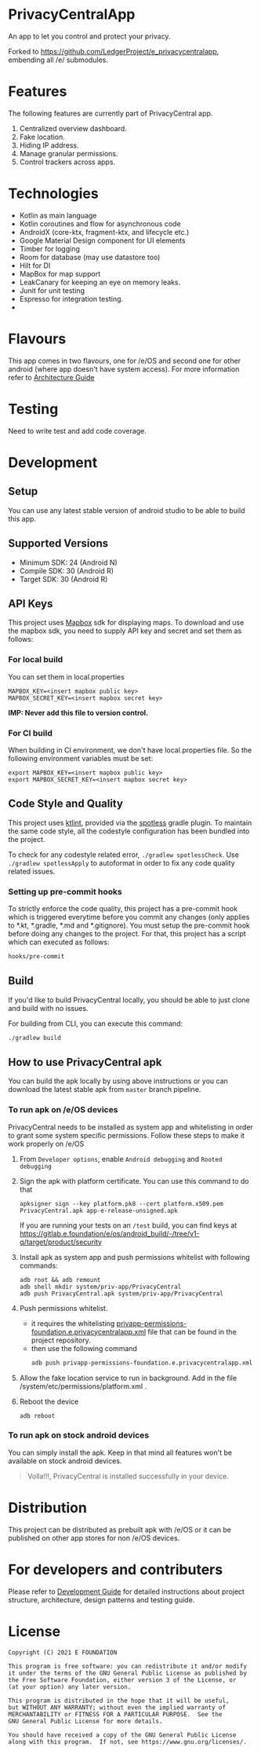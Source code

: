 # PrivacyCentralApp
An app to let you control and protect your privacy.

Forked to https://github.com/LedgerProject/e_privacycentralapp, embending all /e/ submodules.

# Features
The following features are currently part of PrivacyCentral app.
1. Centralized overview dashboard.
2. Fake location.
3. Hiding IP address.
4. Manage granular permissions.
5. Control trackers across apps.

# Technologies
- Kotlin as main language
- Kotlin coroutines and flow for asynchronous code
- AndroidX (core-ktx, fragment-ktx, and lifecycle etc.)
- Google Material Design component for UI elements
- Timber for logging
- Room for database (may use datastore too)
- Hilt for DI
- MapBox for map support
- LeakCanary for keeping an eye on memory leaks.
- Junit for unit testing
- Espresso for integration testing.
- 

# Flavours
This app comes in two flavours, one for /e/OS and second one for other android (where app doesn't have system access). For more information refer to [Architecture Guide](DEVELOPMENT.md)

# Testing
Need to write test and add code coverage.

# Development

## Setup
You can use any latest stable version of android studio to be able to build this app.

## Supported Versions
- Minimum SDK: 24 (Android N)
- Compile SDK: 30 (Android R)
- Target SDK: 30 (Android R)

## API Keys
This project uses [Mapbox](https://docs.mapbox.com/android/maps/guides/install/) sdk for displaying maps. To download and use the mapbox sdk, you need to supply API key and secret and set them as follows:

### For local build
You can set them in local.properties
```
MAPBOX_KEY=<insert mapbox public key>
MAPBOX_SECRET_KEY=<insert mapbox secret key>
```
**IMP: Never add this file to version control.**

### For CI build
When building in CI environment, we don't have local.properties file. So the following environment variables must be set:
```
export MAPBOX_KEY=<insert mapbox public key>
export MAPBOX_SECRET_KEY=<insert mapbox secret key>
```

## Code Style and Quality
This project uses [ktlint](https://github.com/pinterest/ktlint), provided via the [spotless](https://github.com/diffplug/spotless) gradle plugin. To maintain the same code style, all the codestyle configuration has been bundled into the project.

To check for any codestyle related error, `./gradlew spotlessCheck`. Use `./gradlew spotlessApply` to autoformat in order to fix any code quality related issues.

### Setting up pre-commit hooks
To strictly enforce the code quality, this project has a pre-commit hook which is triggered everytime before you commit any changes (only applies to *.kt, *.gradle, *.md and *.gitignore). You must setup the pre-commit hook before doing any changes to the project. For that, this project has a script which can executed as follows:
```bash
hooks/pre-commit
```

## Build
If you'd like to build PrivacyCentral locally, you should be able to just clone and build with no issues.

For building from CLI, you can execute this command:
```bash
./gradlew build
```

## How to use PrivacyCentral apk
You can build the apk locally by using above instructions or you can download the latest stable apk from `master` branch pipeline.

### To run apk on /e/OS devices
PrivacyCentral needs to be installed as system app and whitelisting in order to grant some system specific permissions. Follow these steps to make it work properly on /e/OS

1. From `Developer options`, enable `Android debugging` and `Rooted debugging`
1. Sign the apk with platform certificate. You can use this command to do that

    ```shell
    apksigner sign --key platform.pk8 --cert platform.x509.pem PrivacyCentral.apk app-e-release-unsigned.apk
    ```

    If you are running your tests on an `/test` build, you can find keys at https://gitlab.e.foundation/e/os/android_build/-/tree/v1-q/target/product/security
1. Install apk as system app and push permissions whitelist with following commands:
    ```shell
    adb root && adb remount
    adb shell mkdir system/priv-app/PrivacyCentral
    adb push PrivacyCentral.apk system/priv-app/PrivacyCentral
    ```

1. Push permissions whitelist.
    - it requires the whitelisting [privapp-permissions-foundation.e.privacycentralapp.xml](privapp-permissions-foundation.e.privacycentralapp.xml) file that can be found in the project repository.
    - then use the following command
        ```bash
        adb push privapp-permissions-foundation.e.privacycentralapp.xml /system/etc/permissions/
        ```

1. Allow the fake location service to run in background. Add     <allow-in-power-save package="foundation.e.privacycetrallapp.e" /> in the file /system/etc/permissions/platform.xml .
   
1. Reboot the device
    ```shell
    adb reboot
    ```

### To run apk on stock android devices
You can simply install the apk. Keep in that mind all features won't be available on stock android devices.

> Volla!!!, PrivacyCentral is installed successfully in your device.

# Distribution
This project can be distributed as prebuilt apk with /e/OS or it can be published on other app stores for non /e/OS devices.

# For developers and contributers
Please refer to [Development Guide](DEVELOPMENT.md) for detailed instructions about project structure, architecture, design patterns and testing guide.

# License
```
Copyright (C) 2021 E FOUNDATION

This program is free software: you can redistribute it and/or modify
it under the terms of the GNU General Public License as published by
the Free Software Foundation, either version 3 of the License, or
(at your option) any later version.

This program is distributed in the hope that it will be useful,
but WITHOUT ANY WARRANTY; without even the implied warranty of
MERCHANTABILITY or FITNESS FOR A PARTICULAR PURPOSE.  See the
GNU General Public License for more details.
 
You should have received a copy of the GNU General Public License
along with this program.  If not, see https://www.gnu.org/licenses/.
```
